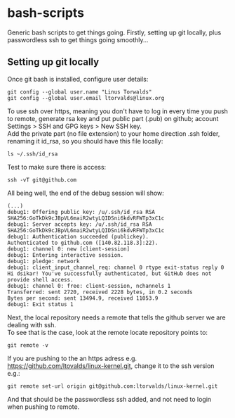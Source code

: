 # bash-scripts
Generic bash scripts to get things going. Firstly, setting up git locally, plus passwordless ssh to get things going smoothly...

## Setting up git locally

Once git bash is installed, configure user details:
```
git config --global user.name "Linus Torwalds"
git config --global user.email ltorvalds@linux.org
```
To use ssh over https, meaning you don't have to log in every time you push to remote, generate rsa key and put public part (.pub) on github; account Settings > SSH and GPG keys > New SSH key.  
Add the private part (no file extension) to your home direction .ssh folder, renaming it id_rsa, so you should have this file locally:
```
ls ~/.ssh/id_rsa
```
Test to make sure there is access:
```
ssh -vT git@github.com
```
All being well, the end of the debug session will show:
```
(...)
debug1: Offering public key: /u/.ssh/id_rsa RSA SHA256:GoTkDk9cJBpVL6maiR2wtyLQIDSni6kdvRFWTp3xC1c
debug1: Server accepts key: /u/.ssh/id_rsa RSA SHA256:GoTkDk9cJBpVL6maiR2wtyLQIDSni6kdvRFWTp3xC1c
debug1: Authentication succeeded (publickey).
Authenticated to github.com ([140.82.118.3]:22).
debug1: channel 0: new [client-session]
debug1: Entering interactive session.
debug1: pledge: network
debug1: client_input_channel_req: channel 0 rtype exit-status reply 0
Hi dsikar! You've successfully authenticated, but GitHub does not provide shell access.
debug1: channel 0: free: client-session, nchannels 1
Transferred: sent 2720, received 2228 bytes, in 0.2 seconds
Bytes per second: sent 13494.9, received 11053.9
debug1: Exit status 1
```
Next, the local repository needs a remote that tells the github server we are dealing with ssh.  
To see that is the case, look at the remote locate repository points to:
```
git remote -v
```
If you are pushing to the an https adress e.g. https://github.com/ltovalds/linux-kernel.git, change it to the ssh version e.g.:
```
git remote set-url origin git@github.com:ltorvalds/linux-kernel.git
```
And that should be the passwordless ssh added, and not need to login when pushing to remote.
